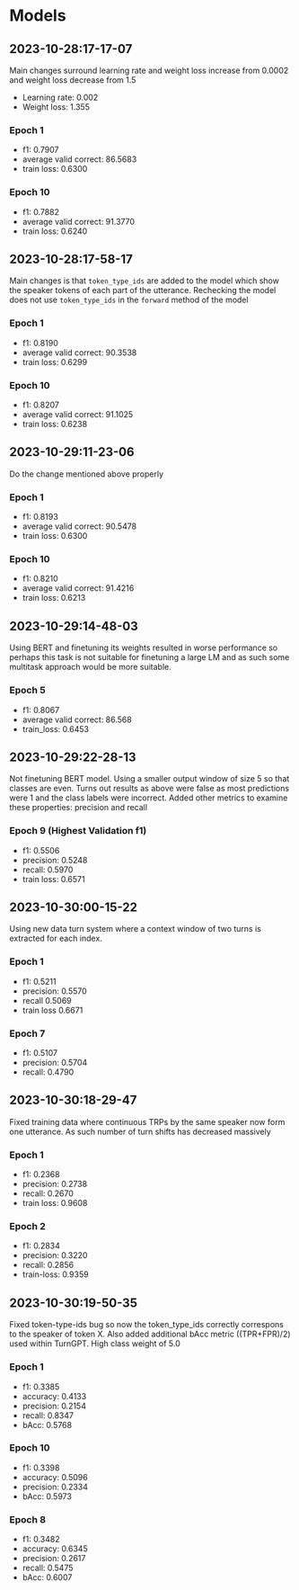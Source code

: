 # Models

## 2023-10-28:17-17-07
Main changes surround learning rate and weight loss increase from 0.0002 and weight loss decrease from 1.5
- Learning rate: 0.002
- Weight loss: 1.355

### Epoch 1
- f1: 0.7907
- average valid correct: 86.5683
- train loss: 0.6300

### Epoch 10

- f1: 0.7882
- average valid correct: 91.3770
- train loss: 0.6240

## 2023-10-28:17-58-17
Main changes is that `token_type_ids` are added to the model which show the speaker tokens of each part of the utterance.
Rechecking the model does not use `token_type_ids` in the `forward` method of the  model
### Epoch 1
- f1: 0.8190
- average valid correct: 90.3538
- train loss: 0.6299

### Epoch 10
- f1: 0.8207
- average valid correct: 91.1025
- train loss: 0.6238

## 2023-10-29:11-23-06
Do the change mentioned above properly

### Epoch 1
- f1: 0.8193
- average valid correct: 90.5478
- train loss: 0.6300

### Epoch 10
- f1: 0.8210
- average valid correct: 91.4216
- train loss: 0.6213

## 2023-10-29:14-48-03
Using BERT and finetuning its weights resulted in worse performance so perhaps this task is not suitable for finetuning a large LM and as such some multitask approach would be more suitable.

### Epoch 5
- f1: 0.8067
- average valid correct: 86.568
- train_loss: 0.6453

## 2023-10-29:22-28-13
Not finetuning BERT model. Using a smaller output window of size 5 so that classes are even. Turns out results as above were false as most predictions were 1 and the class labels were incorrect.
Added other metrics to examine these properties: precision and recall

### Epoch 9 (Highest Validation f1)
- f1: 0.5506
- precision: 0.5248
- recall: 0.5970
- train loss: 0.6571

## 2023-10-30:00-15-22
Using new data turn system where a context window of two turns is extracted for each index.

### Epoch 1
- f1: 0.5211
- precision: 0.5570
- recall 0.5069
- train loss 0.6671

### Epoch 7
- f1: 0.5107
- precision: 0.5704
- recall: 0.4790

## 2023-10-30:18-29-47
Fixed training data where continuous TRPs by the same speaker now form one utterance. As such number of turn shifts has decreased massively

### Epoch 1 
- f1: 0.2368
- precision: 0.2738
- recall: 0.2670
- train loss: 0.9608

### Epoch 2
- f1: 0.2834
- precision: 0.3220
- recall: 0.2856
- train-loss: 0.9359


## 2023-10-30:19-50-35
Fixed token-type-ids bug so now the token_type_ids correctly correspons to the speaker of token X. 
Also added additional bAcc metric ((TPR+FPR)/2) used within TurnGPT. 
High class weight of 5.0 

### Epoch 1
- f1: 0.3385
- accuracy: 0.4133
- precision: 0.2154
- recall: 0.8347 
- bAcc: 0.5768

### Epoch 10
- f1: 0.3398
- accuracy: 0.5096
- precision: 0.2334
- bAcc: 0.5973

### Epoch 8
- f1: 0.3482
- accuracy: 0.6345
- precision: 0.2617
- recall: 0.5475
- bAcc: 0.6007




